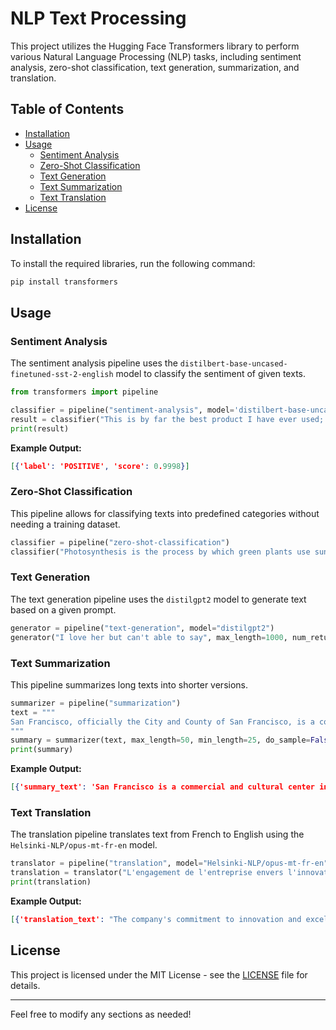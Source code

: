 
# NLP Text Processing

This project utilizes the Hugging Face Transformers library to perform various Natural Language Processing (NLP) tasks, including sentiment analysis, zero-shot classification, text generation, summarization, and translation.

## Table of Contents

- [Installation](#installation)
- [Usage](#usage)
  - [Sentiment Analysis](#sentiment-analysis)
  - [Zero-Shot Classification](#zero-shot-classification)
  - [Text Generation](#text-generation)
  - [Text Summarization](#text-summarization)
  - [Text Translation](#text-translation)
- [License](#license)

## Installation

To install the required libraries, run the following command:

```bash
pip install transformers
```

## Usage

### Sentiment Analysis

The sentiment analysis pipeline uses the `distilbert-base-uncased-finetuned-sst-2-english` model to classify the sentiment of given texts.

```python
from transformers import pipeline

classifier = pipeline("sentiment-analysis", model='distilbert-base-uncased-finetuned-sst-2-english')
result = classifier("This is by far the best product I have ever used; it exceeded all my expectations.")
print(result)
```

**Example Output:**
```json
[{'label': 'POSITIVE', 'score': 0.9998}]
```

### Zero-Shot Classification

This pipeline allows for classifying texts into predefined categories without needing a training dataset.

```python
classifier = pipeline("zero-shot-classification")
classifier("Photosynthesis is the process by which green plants use sunlight to synthesize nutrients from carbon dioxide and water.", candidate_labels=["education", "science", "business"])
```

### Text Generation

The text generation pipeline uses the `distilgpt2` model to generate text based on a given prompt.

```python
generator = pipeline("text-generation", model="distilgpt2")
generator("I love her but can't able to say", max_length=1000, num_return_sequences=2)
```

### Text Summarization

This pipeline summarizes long texts into shorter versions.

```python
summarizer = pipeline("summarization")
text = """
San Francisco, officially the City and County of San Francisco, is a commercial and cultural center in the northern region of the U.S. state of California. San Francisco is the fourth most populous city in California and the 17th most populous in the United States, with 808,437 residents as of 2022.
"""
summary = summarizer(text, max_length=50, min_length=25, do_sample=False)
print(summary)
```

**Example Output:**
```json
[{'summary_text': 'San Francisco is a commercial and cultural center in California.'}]
```

### Text Translation

The translation pipeline translates text from French to English using the `Helsinki-NLP/opus-mt-fr-en` model.

```python
translator = pipeline("translation", model="Helsinki-NLP/opus-mt-fr-en")
translation = translator("L'engagement de l'entreprise envers l'innovation et l'excellence est véritablement inspirant.")
print(translation)
```

**Example Output:**
```json
[{'translation_text': "The company's commitment to innovation and excellence is truly inspiring."}]
```

## License

This project is licensed under the MIT License - see the [LICENSE](LICENSE) file for details.

---

Feel free to modify any sections as needed!



